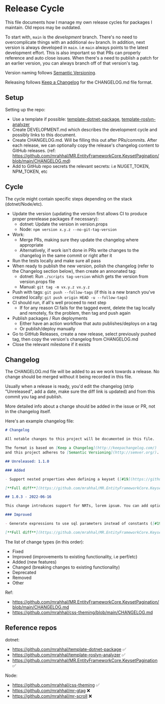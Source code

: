 # Release Cycle

This file documents how I manage my own release cycles for packages I maintain. Old repos may be outdated.

To start with, `main` is the _development_ branch. There's no need to overcomplicate things with an additional `dev` branch. In addition, next version is always developed in `main`. i.e `main` always points to the latest development effort. This is also important so that PRs can properly reference and auto close issues. When there's a need to publish a patch for an earlier version, you can always branch off of that version's tag.

Version naming follows [Semantic Versioning](https://semver.org/).

Releasing follows [Keep a Changelog](https://keepachangelog.com) for the CHANGELOG.md file format.

## Setup

Setting up the repo:

- Use a template if possible: [template-dotnet-package](https://github.com/mrahhal/template-dotnet-package), [template-roslyn-analyzer](https://github.com/mrahhal/template-roslyn-analyzer)
- Create DEVELOPMENT.md which describes the development cycle and possibly links to this document.
- Create CHANGELOG.md. Will be filling this out after PRs/commits. After each release, we can optionally copy the release's changelog content to GitHub releases. (ref: https://github.com/mrahhal/MR.EntityFrameworkCore.KeysetPagination/blob/main/CHANGELOG.md)
- Add to GitHub repo secrets the relevant secrets: i.e NUGET_TOKEN, NPM_TOKEN, etc

## Cycle

The cycle might contain specific steps depending on the stack (dotnet/Node/etc).

- Update the version (updating the version first allows CI to produce proper prerelease packages if necessary):
  - dotnet: Update the version in version.props
  - Node: `npm version x.y.z --no-git-tag-version`
- Work:
  - Merge PRs, making sure they update the changelog where appropriate
  - Alternatively, if work isn't done in PRs write changes to the changelog in the same commit or right after it
- Run the tests locally and make sure all pass
- When ready to publish the new version, polish the changelog (refer to the Changelog section below), then create an annonated tag:
  - dotnet: Run `./scripts tag-version` which gets the version from version.props file
  - Manual: `git tag -m vx.y.z vx.y.z`
- Push with tags: `git push --follow-tags` (if this is a new branch you've created locally: `git push origin HEAD -u --follow-tags`)
- CI should run, if all's well proceed to next step
  - If for any reason CI fails for the tagged event, delete the tag locally and remotely, fix the problem, then tag and push again
- Publish packages / Run deployments
  - Either have an action workflow that auto publishes/deploys on a tag
  - Or publish/deploy manually
- Go to GitHub Releases, create a new release, select previously pushed tag, then copy the version's changelog from CHANGELOG.md
- Close the relevant milestone if it exists

## Changelog

The CHANGELOG.md file will be added to as we work towards a release. No change should be merged without it being recorded in this file.

Usually when a release is ready, you'd edit the changelog (strip "Unreleased", add a date, make sure the diff link is updated) and from this commit you tag and publish.

More detailed info about a change should be added in the issue or PR, not in the changelog itself.

Here's an example changelog file:

```md
# Changelog

All notable changes to this project will be documented in this file.

The format is based on [Keep a Changelog](http://keepachangelog.com/)
and this project adheres to [Semantic Versioning](http://semver.org/).

## Unreleased: 1.1.0

### Added

- Support nested properties when defining a keyset ([#19](https://github.com/mrahhal/MR.EntityFrameworkCore.KeysetPagination/pull/23) by [@mrahhal](https://github.com/mrahhal))

[**Full diff**](https://github.com/mrahhal/MR.EntityFrameworkCore.KeysetPagination/compare/v1.0.3...HEAD)

## 1.0.3 - 2022-06-16

This change introduces support for NRTs, lorem ipsum. You can add optional general text here.

### Improved

- Generate expressions to use sql parameters instead of constants ([#19](https://github.com/mrahhal/MR.EntityFrameworkCore.KeysetPagination/issues/19) by [@mrahhal](https://github.com/mrahhal))

[**Full diff**](https://github.com/mrahhal/MR.EntityFrameworkCore.KeysetPagination/compare/v1.0.2...v1.0.3)
```

The list of change types (in this order):

- Fixed
- Improved (improvements to existing functionality, i.e perf/etc)
- Added (new features)
- Changed (breaking changes to existing functionality)
- Deprecated
- Removed
- Other

Ref:

- https://github.com/mrahhal/MR.EntityFrameworkCore.KeysetPagination/blob/main/CHANGELOG.md
- https://github.com/mrahhal/css-theming/blob/main/CHANGELOG.md

## Reference repos

dotnet:

- https://github.com/mrahhal/template-dotnet-package ✅
- https://github.com/mrahhal/template-roslyn-analyzer ✅
- https://github.com/mrahhal/MR.EntityFrameworkCore.KeysetPagination ✅

Node:

- https://github.com/mrahhal/css-theming ✅
- https://github.com/mrahhal/mr-gtag ❌
- https://github.com/mrahhal/mr-scroll ❌
